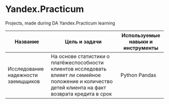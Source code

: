 # Yandex.Practicum
Projects, made during DA Yandex.Practicum learning

|Название|Цель и задачи|Используемые навыки и инструменты|
|-----|-----|-----|
|Исследование надежности заемщщиков|На основе статистики о платёжеспособности клиентов исследовать влияет ли семейное положение и количество детей клиента на факт возврата кредита в срок|Python Pandas|
